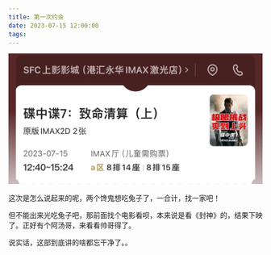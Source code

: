 ```yaml
---
title: 第一次约会
date: 2023-07-15 12:00:00
tags:
---
```


![第一次一起看电影](/images/first_cinema.jpg)

这次是怎么说起来的呢，两个馋鬼想吃兔子了，一合计，找一家吧！

但不能出来光吃兔子吧，那前面找个电影看呗，本来说是看《封神》的，结果下映了。正好有个阿汤哥，来看看帅哥得了。

说实话，这部到底讲的啥都忘干净了。。
